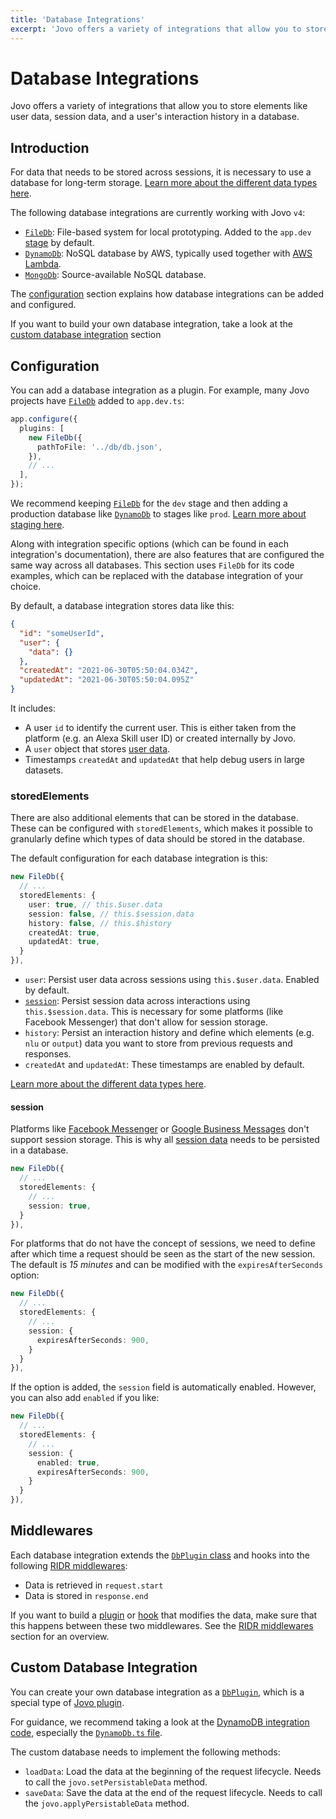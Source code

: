 ```yaml
---
title: 'Database Integrations'
excerpt: 'Jovo offers a variety of integrations that allow you to store elements like user data, session data, and an interaction history in a database.'
---
```


# Database Integrations

Jovo offers a variety of integrations that allow you to store elements like user data, session data, and a user's interaction history in a database.

## Introduction

For data that needs to be stored across sessions, it is necessary to use a database for long-term storage. [Learn more about the different data types here](./data.md).

The following database integrations are currently working with Jovo `v4`:

- [`FileDb`](https://www.jovo.tech/marketplace/db-filedb): File-based system for local prototyping. Added to the `app.dev` [stage](./staging.md) by default.
- [`DynamoDb`](https://www.jovo.tech/marketplace/db-dynamodb): NoSQL database by AWS, typically used together with [AWS Lambda](https://www.jovo.tech/marketplace/server-lambda).
- [`MongoDb`](https://www.jovo.tech/marketplace/db-mongodb): Source-available NoSQL database.

The [configuration](#configuration) section explains how database integrations can be added and configured.

If you want to build your own database integration, take a look at the [custom database integration](#custom-database-integration) section

## Configuration

You can add a database integration as a plugin. For example, many Jovo projects have [`FileDb`](https://www.jovo.tech/marketplace/db-filedb) added to `app.dev.ts`:

```typescript
app.configure({
  plugins: [
    new FileDb({
      pathToFile: '../db/db.json',
    }),
    // ...
  ],
});
```

We recommend keeping [`FileDb`](https://www.jovo.tech/marketplace/db-filedb) for the `dev` stage and then adding a production database like [`DynamoDb`](https://www.jovo.tech/marketplace/db-dynamodb) to stages like `prod`. [Learn more about staging here](./staging.md).

Along with integration specific options (which can be found in each integration's documentation), there are also features that are configured the same way across all databases. This section uses `FileDb` for its code examples, which can be replaced with the database integration of your choice.

By default, a database integration stores data like this:

```json
{
  "id": "someUserId",
  "user": {
    "data": {}
  },
  "createdAt": "2021-06-30T05:50:04.034Z",
  "updatedAt": "2021-06-30T05:50:04.095Z"
}
```

It includes:

- A user `id` to identify the current user. This is either taken from the platform (e.g. an Alexa Skill user ID) or created internally by Jovo.
- A `user` object that stores [user data](./data.md#user-data).
- Timestamps `createdAt` and `updatedAt` that help debug users in large datasets.

### storedElements

There are also additional elements that can be stored in the database. These can be configured with `storedElements`, which makes it possible to granularly define which types of data should be stored in the database.

The default configuration for each database integration is this:

```typescript
new FileDb({
  // ...
  storedElements: {
    user: true, // this.$user.data
    session: false, // this.$session.data
    history: false, // this.$history
    createdAt: true,
    updatedAt: true,
  }
}),
```

- `user`: Persist user data across sessions using `this.$user.data`. Enabled by default.
- [`session`](#session): Persist session data across interactions using `this.$session.data`. This is necessary for some platforms (like Facebook Messenger) that don't allow for session storage.
- `history`: Persist an interaction history and define which elements (e.g. `nlu` or `output`) data you want to store from previous requests and responses.
- `createdAt` and `updatedAt`: These timestamps are enabled by default.

[Learn more about the different data types here](./data.md).

#### session

Platforms like [Facebook Messenger](https://www.jovo.tech/marketplace/platform-facebookmessenger) or [Google Business Messages](https://www.jovo.tech/marketplace/platform-googlebusiness) don't support session storage. This is why all [session data](./data.md#session-data) needs to be persisted in a database.

```typescript
new FileDb({
  // ...
  storedElements: {
    // ...
    session: true,
  }
}),
```

For platforms that do not have the concept of sessions, we need to define after which time a request should be seen as the start of the new session. The default is _15 minutes_ and can be modified with the `expiresAfterSeconds` option:

```typescript
new FileDb({
  // ...
  storedElements: {
    // ...
    session: {
      expiresAfterSeconds: 900,
    }
  }
}),
```

If the option is added, the `session` field is automatically enabled. However, you can also add `enabled` if you like:

```typescript
new FileDb({
  // ...
  storedElements: {
    // ...
    session: {
      enabled: true,
      expiresAfterSeconds: 900,
    }
  }
}),
```

## Middlewares

Each database integration extends the [`DbPlugin` class](https://github.com/jovotech/jovo-framework/blob/v4/latest/framework/src/plugins/DbPlugin.ts) and hooks into the following [RIDR middlewares](./middlewares.md#ridr-middlewares):

- Data is retrieved in `request.start`
- Data is stored in `response.end`

If you want to build a [plugin](./plugins.md) or [hook](./hooks.md) that modifies the data, make sure that this happens between these two middlewares. See the [RIDR middlewares](./middlewares.md#ridr-middlewares) section for an overview.

## Custom Database Integration

You can create your own database integration as a [`DbPlugin`](https://github.com/jovotech/jovo-framework/blob/v4/latest/framework/src/plugins/DbPlugin.ts), which is a special type of [Jovo plugin](./plugins.md).

For guidance, we recommend taking a look at the [DynamoDB integration code](https://github.com/jovotech/jovo-framework/tree/v4/latest/integrations/db-dynamodb), especially the [`DynamoDb.ts` file](https://github.com/jovotech/jovo-framework/blob/v4/latest/integrations/db-dynamodb/src/DynamoDb.ts).

The custom database needs to implement the following methods:

- `loadData`: Load the data at the beginning of the request lifecycle. Needs to call the `jovo.setPersistableData` method.
- `saveData`: Save the data at the end of the request lifecycle. Needs to call the `jovo.applyPersistableData` method.
